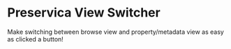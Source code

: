 # Preservica View Switcher
Make switching between browse view and property/metadata view as easy as clicked a button!
